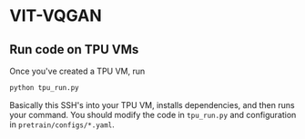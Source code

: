 # VIT-VQGAN

## Run code on TPU VMs

Once you've created a TPU VM, run

```bash
python tpu_run.py
```

Basically this SSH's into your TPU VM, installs dependencies, and then runs your command.
You should modify the code in `tpu_run.py` and configuration in `pretrain/configs/*.yaml`.